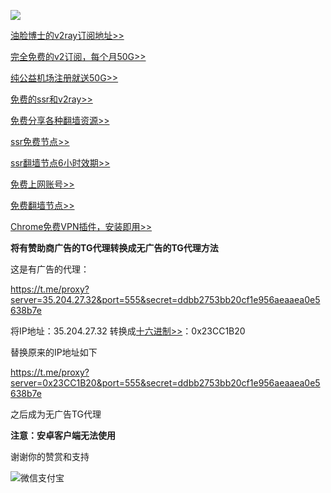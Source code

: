 


![](https://telegra.ph/file/da3af9a3058e23a306b67.jpg)

[油脸博士的v2ray订阅地址>>](https://youlianboshi.netlify.com/)

[完全免费的v2订阅，每个月50G>>](https://v2fast.tk/cart.php)

[纯公益机场注册就送50G>>](https://fyun.ga)

[免费的ssr和v2ray>>](http://www.softpen.net/)

[免费分享各种翻墙资源>>](https://fangeqiang.com/408.html)

[ssr免费节点>>](http://freefq.com/ss/)

[ssr翻墙节点6小时效期>>](https://c.ishadowx.net/)

[免费上网账号>>](https://free-ss.site/)

[免费翻墙节点>>](https://lncn.org/)

[Chrome免费VPN插件，安装即用>>](https://chrome.google.com/webstore/detail/real-vpn-free-secure-netw/migcmongocohiaeafhdgloalobijfdgm)

**将有赞助商广告的TG代理转换成无广告的TG代理方法**

这是有广告的代理：

https://t.me/proxy?server=35.204.27.32&port=555&secret=ddbb2753bb20cf1e956aeaaea0e5638b7e

将IP地址：35.204.27.32 转换成[十六进制>>](https://www.miniwebtool.com/ip-address-to-hex-converter/?ip=74.125.43.99)：0x23CC1B20 

替换原来的IP地址如下

https://t.me/proxy?server=0x23CC1B20&port=555&secret=ddbb2753bb20cf1e956aeaaea0e5638b7e 

之后成为无广告TG代理

**注意：安卓客户端无法使用**



谢谢你的赞赏和支持

![微信支付宝](https://telegra.ph/file/18d16f370cce6ea10d3e3.png)
